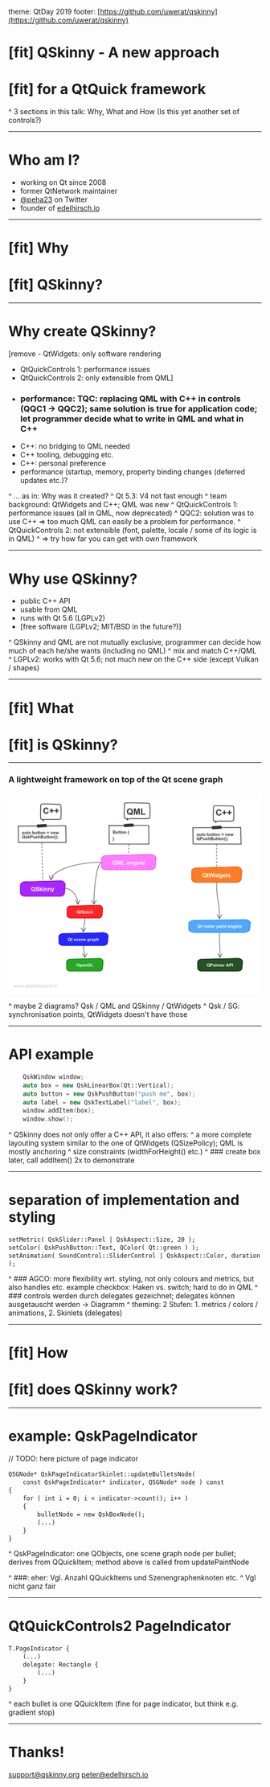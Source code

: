 theme: QtDay 2019
footer: [https://github.com/uwerat/qskinny](https://github.com/uwerat/qskinny)


# [fit] QSkinny - A new approach
# [fit] for a QtQuick framework

^ 3 sections in this talk: Why, What and How (Is this yet another set of controls?)

---

# Who am I?

- working on Qt since 2008
- former QtNetwork maintainer
- [@peha23](https://twitter.com/peha23) on Twitter
- founder of [edelhirsch.io](https://www.edelhirsch.io)

---

# [fit] Why
# [fit] QSkinny?

---

# Why create QSkinny?

[remove - QtWidgets: only software rendering
- QtQuickControls 1: performance issues
- QtQuickControls 2: only extensible from QML]
- ### performance: TQC: replacing QML with C++ in controls (QQC1 -> QQC2); same solution is true for application code; let programmer decide what to write in QML and what in C++
- C++: no bridging to QML needed
- C++ tooling, debugging etc.
- C++: personal preference
- performance (startup, memory, property binding changes (deferred updates etc.)?

^ ... as in: Why was it created?
^ Qt 5.3: V4 not fast enough
^ team background: QtWidgets and C++; QML was new
^ QtQuickControls 1: performance issues (all in QML, now deprecated)
^ QQC2: solution was to use C++ => too much QML can easily be a problem for performance.
^ QtQuickControls 2: not extensible (font, palette, locale / some of its logic is in QML)
^ => try how far you can get with own framework

---

# Why use QSkinny?

- public C++ API
- usable from QML
- runs with Qt 5.6 (LGPLv2)
- [free software (LGPLv2; MIT/BSD in the future?)]

^ QSkinny and QML are not mutually exclusive, programmer can decide how much of each he/she wants (including no QML)
^ mix and match C++/QML
^ LGPLv2: works with Qt 5.6; not much new on the C++ side (except Vulkan / shapes)

---

# [fit] What
# [fit] is QSkinny?

---

### A lightweight framework on top of the Qt scene graph

![inline](QSkinny.png)

^ maybe 2 diagrams? Qsk / QML and QSkinny / QtWidgets
^ Qsk / SG: synchronisation points, QtWidgets doesn't have those

---

# API example

```c++
    QskWindow window;
    auto box = new QskLinearBox(Qt::Vertical);
    auto button = new QskPushButton("push me", box);
    auto label = new QskTextLabel("label", box);
    window.addItem(box);
    window.show();
```

^ QSkinny does not only offer a C++ API, it also offers:
^ a more complete layouting system similar to the one of QtWidgets (QSizePolicy); QML is mostly anchoring
^ size constraints (widthForHeight() etc.)
^ ### create box later, call addItem() 2x to demonstrate

---

# separation of implementation and styling

```
setMetric( QskSlider::Panel | QskAspect::Size, 20 );
setColor( QskPushButton::Text, QColor( Qt::green ) );
setAnimation( SoundControl::SliderControl | QskAspect::Color, duration );
```

^ ### AGCO: more flexibility wrt. styling, not only colours and metrics, but also handles etc. example checkbox: Haken vs. switch; hard to do in QML
^ ### controls werden durch delegates gezeichnet; delegates können ausgetauscht werden -> Diagramm
^ theming: 2 Stufen: 1. metrics / colors / animations, 2. Skinlets (delegates)

---

# [fit] How
# [fit] does QSkinny work?

---

# example: QskPageIndicator

// TODO: here picture of page indicator

```
QSGNode* QskPageIndicatorSkinlet::updateBulletsNode(
    const QskPageIndicator* indicator, QSGNode* node ) const
{
    for ( int i = 0; i < indicator->count(); i++ )
    {
        bulletNode = new QskBoxNode();
        (...)
    }
}
```

^ QskPageIndicator: one QObjects, one scene graph node per bullet; derives from QQuickItem; method above is called from updatePaintNode

^ ###: eher: Vgl. Anzahl QQuickItems und Szenengraphenknoten etc.
^ Vgl nicht ganz fair

---

# QtQuickControls2 PageIndicator

```
T.PageIndicator {
    (...)
    delegate: Rectangle {
        (...)
    }
}
```

^ each bullet is one QQuickItem (fine for page indicator, but think e.g. gradient stop)

---

# Thanks!

[support@qskinny.org](mailto:support@qskinny.org)
[peter@edelhirsch.io](mailto:peter@edelhirsch.io)
